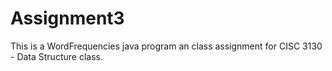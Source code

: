 # Assignment3
This is a  WordFrequencies java program an class assignment for CISC 3130 - Data Structure class. 
